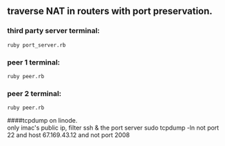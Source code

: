 ## traverse NAT in routers with port preservation.

### third party server terminal:
`ruby port_server.rb`

### peer 1 terminal:
`ruby peer.rb`

### peer 2 terminal:
`ruby peer.rb`

####tcpdump on linode.  
only imac's public ip, filter ssh & the port server
sudo tcpdump -ln not port 22 and host 67.169.43.12 and not port 2008
